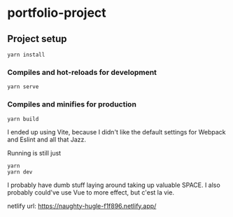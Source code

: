 # portfolio-project

## Project setup
```
yarn install
```

### Compiles and hot-reloads for development
```
yarn serve
```

### Compiles and minifies for production
```
yarn build
```

I ended up using Vite, because I didn't like the default settings for Webpack
and Eslint and all that Jazz.

Running is still just
```
yarn
yarn dev
```

I probably have dumb stuff laying around taking up valuable SPACE.
I also probably could've use Vue to more effect, but c'est la vie.

netlify url: https://naughty-hugle-f1f896.netlify.app/
